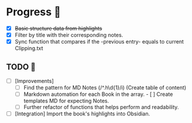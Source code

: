# Progress 📝

- [x] ~~Basic structure data from highlights~~
- [x] Filter by title with their corresponding notes.
- [x] Sync function that compares if the -previous entry- equals to current Clipping.txt

## TODO 📗

- [ ] [Improvements]
  - [ ] Find the pattern for MD Notes (/^\.h\d{1}/i) (Create table of content)
  - [ ] Markdown automation for each Book in the array. - [ ] Create templates MD for expecting Notes.
  - [ ] Further refactor of functions that helps perform and readability.
- [ ] [Integration] Import the book's highlights into Obsidian.
